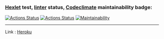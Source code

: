 ### [Hexlet](https://ru.hexlet.io/) test, [linter](https://eslint.org/) status, [Codeclimate](https://codeclimate.com/) maintainability badge:
[![Actions Status](https://github.com/YankaZabka/frontend-project-lvl4/workflows/hexlet-check/badge.svg)](https://github.com/YankaZabka/frontend-project-lvl4/actions)
[![Actions Status](https://github.com/YankaZabka/frontend-project-lvl3/workflows/eslinter-check/badge.svg)](https://github.com/YankaZabka/frontend-project-lvl3/actions)
[![Maintainability](https://api.codeclimate.com/v1/badges/c0e4c29475065cd87977/maintainability)](https://codeclimate.com/github/YankaZabka/frontend-project-lvl4/maintainability)

---
Link
: [Heroku](https://mighty-lowlands-06837.herokuapp.com/) 
